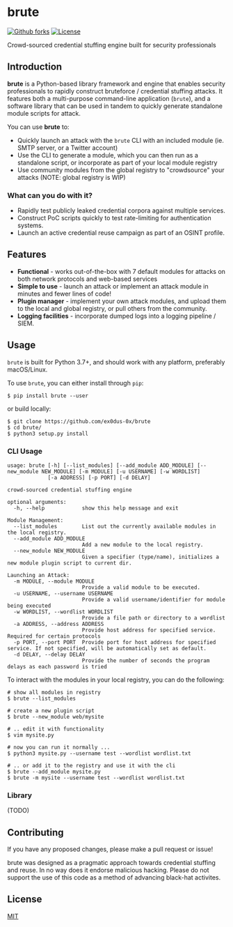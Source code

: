 <p align="center">
    <h1> brute </h1>
    <a href="https://github.com/ex0dus-0x/brute/issues"><img src="https://img.shields.io/github/issues/ex0dus-0x/brute.svg" alt="Github forks"></img></a>
    <a href="https://raw.githubusercontent.com/ex0dus-0x/brute/master/LICENSE.md"><img src="https://img.shields.io/badge/license-MIT-blue.svg" alt="License"></img></a>

</p>

Crowd-sourced credential stuffing engine built for security professionals

## Introduction

__brute__ is a Python-based library framework and engine that enables security professionals to rapidly construct bruteforce / credential stuffing attacks. It features both a multi-purpose command-line application (`brute`), and a software library that can be used in tandem to quickly generate standalone module scripts for attack.

You can use __brute__ to:

* Quickly launch an attack with the `brute` CLI with an included module (ie. SMTP server, or a Twitter account)
* Use the CLI to generate a module, which you can then run as a standalone script, or incorporate as part of your local module registry
* Use community modules from the global registry to "crowdsource" your attacks (NOTE: global registry is WIP)

### What can you do with it?

* Rapidly test publicly leaked credential corpora against multiple services.
* Construct PoC scripts quickly to test rate-limiting for authentication systems.
* Launch an active credential reuse campaign as part of an OSINT profile.

## Features

* __Functional__ - works out-of-the-box with 7 default modules for attacks on both network protocols and web-based services
* __Simple to use__ - launch an attack or implement an attack module in minutes and fewer lines of code!
* __Plugin manager__ - implement your own attack modules, and upload them to the local and global registry, or pull others from the community.
* __Logging facilities__ - incorporate dumped logs into a logging pipeline / SIEM.

## Usage

`brute` is built for Python 3.7+, and should work with any platform, preferably macOS/Linux.

To use `brute`, you can either install through `pip`:

```
$ pip install brute --user
```

or build locally:

```
$ git clone https://github.com/ex0dus-0x/brute
$ cd brute/
$ python3 setup.py install
```

### CLI Usage

```
usage: brute [-h] [--list_modules] [--add_module ADD_MODULE] [--new_module NEW_MODULE] [-m MODULE] [-u USERNAME] [-w WORDLIST]
             [-a ADDRESS] [-p PORT] [-d DELAY]

crowd-sourced credential stuffing engine

optional arguments:
  -h, --help            show this help message and exit

Module Management:
  --list_modules        List out the currently available modules in the local registry.
  --add_module ADD_MODULE
                        Add a new module to the local registry.
  --new_module NEW_MODULE
                        Given a specifier (type/name), initializes a new module plugin script to current dir.

Launching an Attack:
  -m MODULE, --module MODULE
                        Provide a valid module to be executed.
  -u USERNAME, --username USERNAME
                        Provide a valid username/identifier for module being executed
  -w WORDLIST, --wordlist WORDLIST
                        Provide a file path or directory to a wordlist
  -a ADDRESS, --address ADDRESS
                        Provide host address for specified service. Required for certain protocols
  -p PORT, --port PORT  Provide port for host address for specified service. If not specified, will be automatically set as default.
  -d DELAY, --delay DELAY
                        Provide the number of seconds the program delays as each password is tried
```

To interact with the modules in your local registry, you can do the following:

```
# show all modules in registry
$ brute --list_modules

# create a new plugin script
$ brute --new_module web/mysite

# .. edit it with functionality
$ vim mysite.py

# now you can run it normally ...
$ python3 mysite.py --username test --wordlist wordlist.txt

# .. or add it to the registry and use it with the cli
$ brute --add_module mysite.py
$ brute -m mysite --username test --wordlist wordlist.txt
```

### Library

(TODO)

## Contributing

If you have any proposed changes, please make a pull request or issue!

brute was designed as a pragmatic approach towards credential stuffing and reuse. In no way does it endorse malicious hacking. Please do not support the use of this code as a method of advancing black-hat activites.

## License

[MIT](https://codemuch.tech/license.txt)
